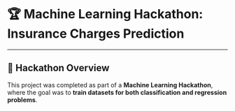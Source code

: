 # 🏆 Machine Learning Hackathon: Insurance Charges Prediction

---

## 🧠 Hackathon Overview
This project was completed as part of a **Machine Learning Hackathon**, where the goal was to **train datasets for both classification and regression problems**.  
